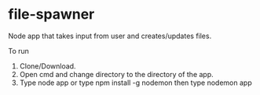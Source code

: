 # file-spawner
Node app that takes input from user and creates/updates files.

To run

1) Clone/Download.
2) Open cmd and change directory to the directory of the app.
3) Type node app
      or
      type npm install -g nodemon
      then type nodemon app
      
